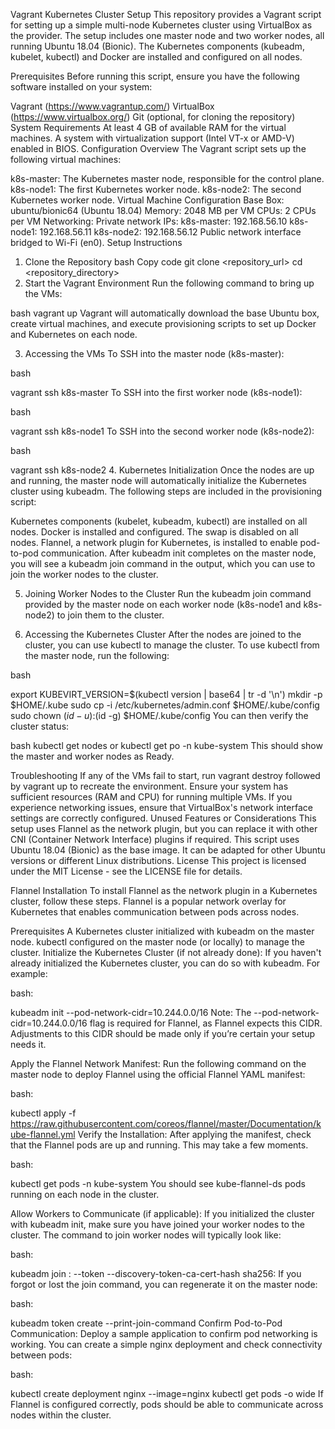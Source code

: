Vagrant Kubernetes Cluster Setup
This repository provides a Vagrant script for setting up a simple multi-node Kubernetes cluster using VirtualBox as the provider. The setup includes one master node and two worker nodes, all running Ubuntu 18.04 (Bionic). The Kubernetes components (kubeadm, kubelet, kubectl) and Docker are installed and configured on all nodes.

Prerequisites
Before running this script, ensure you have the following software installed on your system:

Vagrant (https://www.vagrantup.com/)
VirtualBox (https://www.virtualbox.org/)
Git (optional, for cloning the repository)
System Requirements
At least 4 GB of available RAM for the virtual machines.
A system with virtualization support (Intel VT-x or AMD-V) enabled in BIOS.
Configuration Overview
The Vagrant script sets up the following virtual machines:

k8s-master: The Kubernetes master node, responsible for the control plane.
k8s-node1: The first Kubernetes worker node.
k8s-node2: The second Kubernetes worker node.
Virtual Machine Configuration
Base Box: ubuntu/bionic64 (Ubuntu 18.04)
Memory: 2048 MB per VM
CPUs: 2 CPUs per VM
Networking:
Private network IPs:
k8s-master: 192.168.56.10
k8s-node1: 192.168.56.11
k8s-node2: 192.168.56.12
Public network interface bridged to Wi-Fi (en0).
Setup Instructions
1. Clone the Repository
 bash
Copy code
git clone <repository_url>
cd <repository_directory>
2. Start the Vagrant Environment
Run the following command to bring up the VMs:

 bash
vagrant up
Vagrant will automatically download the base Ubuntu box, create virtual machines, and execute provisioning scripts to set up Docker and Kubernetes on each node.

3. Accessing the VMs
To SSH into the master node (k8s-master):

 bash

vagrant ssh k8s-master
To SSH into the first worker node (k8s-node1):

 bash

vagrant ssh k8s-node1
To SSH into the second worker node (k8s-node2):

 bash
 
vagrant ssh k8s-node2
4. Kubernetes Initialization
Once the nodes are up and running, the master node will automatically initialize the Kubernetes cluster using kubeadm. The following steps are included in the provisioning script:

Kubernetes components (kubelet, kubeadm, kubectl) are installed on all nodes.
Docker is installed and configured.
The swap is disabled on all nodes.
Flannel, a network plugin for Kubernetes, is installed to enable pod-to-pod communication.
After kubeadm init completes on the master node, you will see a kubeadm join command in the output, which you can use to join the worker nodes to the cluster.

5. Joining Worker Nodes to the Cluster
Run the kubeadm join command provided by the master node on each worker node (k8s-node1 and k8s-node2) to join them to the cluster.

6. Accessing the Kubernetes Cluster
After the nodes are joined to the cluster, you can use kubectl to manage the cluster. To use kubectl from the master node, run the following:

 bash
 
export KUBEVIRT_VERSION=$(kubectl version | base64 | tr -d '\n')
mkdir -p $HOME/.kube
sudo cp -i /etc/kubernetes/admin.conf $HOME/.kube/config
sudo chown $(id -u):$(id -g) $HOME/.kube/config
You can then verify the cluster status:

 bash
kubectl get nodes or kubectl get po -n kube-system
This should show the master and worker nodes as Ready.

Troubleshooting
If any of the VMs fail to start, run vagrant destroy followed by vagrant up to recreate the environment.
Ensure your system has sufficient resources (RAM and CPU) for running multiple VMs.
If you experience networking issues, ensure that VirtualBox's network interface settings are correctly configured.
Unused Features or Considerations
This setup uses Flannel as the network plugin, but you can replace it with other CNI (Container Network Interface) plugins if required.
This script uses Ubuntu 18.04 (Bionic) as the base image. It can be adapted for other Ubuntu versions or different Linux distributions.
License
This project is licensed under the MIT License - see the LICENSE file for details.



Flannel Installation
To install Flannel as the network plugin in a Kubernetes cluster, follow these steps. Flannel is a popular network overlay for Kubernetes that enables communication between pods across nodes.

Prerequisites
A Kubernetes cluster initialized with kubeadm on the master node.
kubectl configured on the master node (or locally) to manage the cluster.
Initialize the Kubernetes Cluster (if not already done): If you haven't already initialized the Kubernetes cluster, you can do so with kubeadm. For example:

bash:

kubeadm init --pod-network-cidr=10.244.0.0/16
Note: The --pod-network-cidr=10.244.0.0/16 flag is required for Flannel, as Flannel expects this CIDR. Adjustments to this CIDR should be made only if you’re certain your setup needs it.

Apply the Flannel Network Manifest: Run the following command on the master node to deploy Flannel using the official Flannel YAML manifest:

bash:

kubectl apply -f https://raw.githubusercontent.com/coreos/flannel/master/Documentation/kube-flannel.yml
Verify the Installation: After applying the manifest, check that the Flannel pods are up and running. This may take a few moments.

bash:

kubectl get pods -n kube-system
You should see kube-flannel-ds pods running on each node in the cluster.

Allow Workers to Communicate (if applicable): If you initialized the cluster with kubeadm init, make sure you have joined your worker nodes to the cluster. The command to join worker nodes will typically look like:

bash:

kubeadm join <master-node-ip>:<port> --token <token> --discovery-token-ca-cert-hash sha256:<hash>
If you forgot or lost the join command, you can regenerate it on the master node:

bash:

kubeadm token create --print-join-command
Confirm Pod-to-Pod Communication: Deploy a sample application to confirm pod networking is working. You can create a simple nginx deployment and check connectivity between pods:

bash:

kubectl create deployment nginx --image=nginx
kubectl get pods -o wide
If Flannel is configured correctly, pods should be able to communicate across nodes within the cluster.
